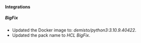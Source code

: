 
#### Integrations
##### BigFix
- Updated the Docker image to: *demisto/python3:3.10.9.40422*.
- Updated the pack name to *HCL BigFix*.